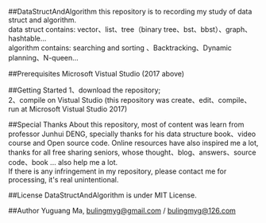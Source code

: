##DataStructAndAlgorithm 
this repository is to recording my study of data struct and algorithm.  
data struct contains: vector、list、tree（binary tree、bst、bbst）、graph、hashtable...  
algorithm contains: searching and sorting 、Backtracking、Dynamic planning、N-queen...

##Prerequisites
Microsoft Vistual Studio (2017 above)

##Getting Started
1、download the repository;  
2、compile on Vistual Studio (this repository was create、edit、compile、run at Microsoft Vistual Studio 2017)

##Special Thanks
About this repository, most of content was learn from professor Junhui DENG, specially thanks for his data structure book、video course and Open source code. Online resources have also inspired me a lot, thanks for all free sharing seniors, whose thought、blog、answers、source code、book ... also help me a lot.   
If there is any infringement in my repository, please contact me for processing, it's real unintentional.

##License
DataStructAndAlgorithm is under MIT License.

##Author
Yuguang Ma, bulingmyg@gmail.com / bulingmyg@126.com